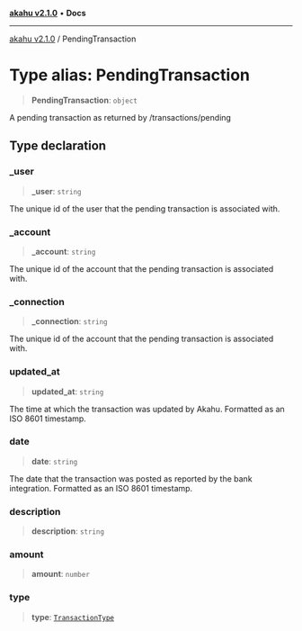 [**akahu v2.1.0**](../README.md) • **Docs**

***

[akahu v2.1.0](../README.md) / PendingTransaction

# Type alias: PendingTransaction

> **PendingTransaction**: `object`

A pending transaction as returned by /transactions/pending

## Type declaration

### \_user

> **\_user**: `string`

The unique id of the user that the pending transaction is associated with.

### \_account

> **\_account**: `string`

The unique id of the account that the pending transaction is associated with.

### \_connection

> **\_connection**: `string`

The unique id of the account that the pending transaction is associated with.

### updated\_at

> **updated\_at**: `string`

The time at which the transaction was updated by Akahu. Formatted as an ISO 8601 timestamp.

### date

> **date**: `string`

The date that the transaction was posted as reported by the bank integration. Formatted as an
ISO 8601 timestamp.

### description

> **description**: `string`

### amount

> **amount**: `number`

### type

> **type**: [`TransactionType`](TransactionType.md)
